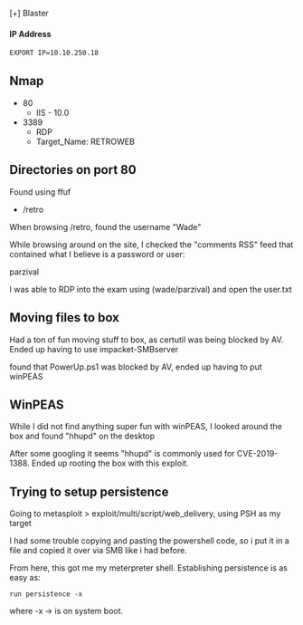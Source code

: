 [+] Blaster

#### IP Address

```bash
EXPORT IP=10.10.250.18
```

## Nmap

- 80
    - IIS - 10.0
- 3389
    - RDP
    - Target_Name: RETROWEB

## Directories on port 80

Found using ffuf

- /retro

When browsing /retro, found the username "Wade"

While browsing around on the site, I checked the "comments RSS" feed that contained what I believe is a password or user:

parzival

I was able to RDP into the exam using (wade/parzival) and open the user.txt


## Moving files to box

Had a ton of fun moving stuff to box, as certutil was being blocked by AV. Ended up having to use impacket-SMBserver

found that PowerUp.ps1 was blocked by AV, ended up having to put winPEAS

## WinPEAS

While I did not find anything super fun with winPEAS, I looked around the box and found "hhupd" on the desktop

After some googling it seems "hhupd" is commonly used for CVE-2019-1388. Ended up rooting the box with this exploit.

## Trying to setup persistence

Going to metasploit > exploit/multi/script/web_delivery, using PSH as my target

I had some trouble copying and pasting the powershell code, so i put it in a file and copied it over via SMB like i had before.

From here, this got me my meterpreter shell. Establishing persistence is as easy as:

```
run persistence -x
```

where -x -> is on system boot.
